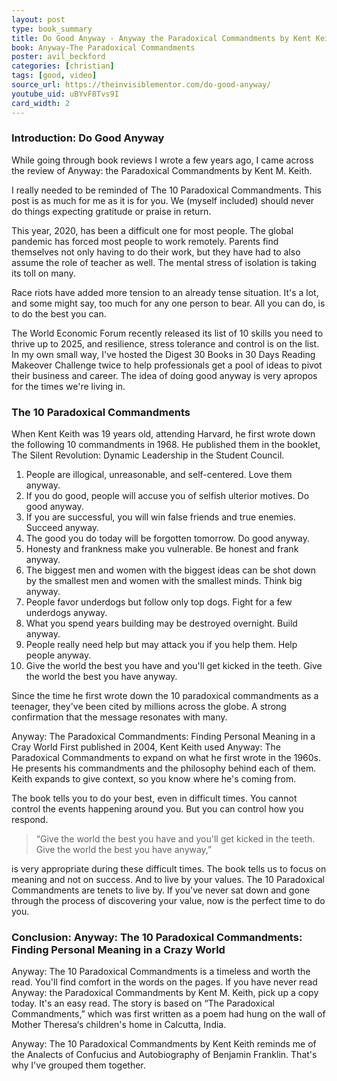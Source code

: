 ```yaml
---
layout: post
type: book_summary
title: Do Good Anyway - Anyway the Paradoxical Commandments by Kent Keith
book: Anyway-The Paradoxical Commandments
poster: avil_beckford
categories: [christian]
tags: [good, video]
source_url: https://theinvisiblementor.com/do-good-anyway/
youtube_uid: uBYvF8Tvs9I
card_width: 2
---
```


### Introduction: Do Good Anyway

While going through book reviews I wrote a few years ago, I came across the review of Anyway: the Paradoxical Commandments by Kent M. Keith.

I really needed to be reminded of The 10 Paradoxical Commandments. This post is as much for me as it is for you. We (myself included) should never do things expecting gratitude or praise in return.

This year, 2020, has been a difficult one for most people. The global pandemic has forced most people to work remotely. Parents find themselves not only having to do their work, but they have had to also assume the role of teacher as well. The mental stress of isolation is taking its toll on many.

Race riots have added more tension to an already tense situation. It's a lot, and some might say, too much for any one person to bear. All you can do, is to do the best you can.

The World Economic Forum recently released its list of 10 skills you need to thrive up to 2025, and resilience, stress tolerance and control is on the list. In my own small way, I've hosted the Digest 30 Books in 30 Days Reading Makeover Challenge twice to help professionals get a pool of ideas to pivot their business and career. The idea of doing good anyway is very apropos for the times we're living in.

### The 10 Paradoxical Commandments

When Kent Keith was 19 years old, attending Harvard, he first wrote down the following 10 commandments in 1968. He published them in the booklet, The Silent Revolution: Dynamic Leadership in the Student Council.

1. People are illogical, unreasonable, and self-centered. Love them anyway.
2. If you do good, people will accuse you of selfish ulterior motives. Do good anyway.
3. If you are successful, you will win false friends and true enemies. Succeed anyway.
4. The good you do today will be forgotten tomorrow. Do good anyway.
5. Honesty and frankness make you vulnerable. Be honest and frank anyway.
6. The biggest men and women with the biggest ideas can be shot down by the smallest men and women with the smallest minds. Think big anyway.
7. People favor underdogs but follow only top dogs. Fight for a few underdogs anyway.
8. What you spend years building may be destroyed overnight. Build anyway.
9. People really need help but may attack you if you help them. Help people anyway.
10. Give the world the best you have and you'll get kicked in the teeth. Give the world the best you have anyway.

Since the time he first wrote down the 10 paradoxical commandments as a teenager, they've been cited by millions across the globe. A strong confirmation that the message resonates with many.

Anyway: The Paradoxical Commandments: Finding Personal Meaning in a Cray World
First published in 2004, Kent Keith used Anyway: The Paradoxical Commandments to expand on what he first wrote in the 1960s. He presents his commandments and the philosophy behind each of them. Keith expands to give context, so you know where he's coming from.

The book tells you to do your best, even in difficult times. You cannot control the events happening around you. But you can control how you respond.

> “Give the world the best you have and you'll get kicked in the teeth. Give the world the best you have anyway,”

is very appropriate during these difficult times. The book tells us to focus on meaning and not on success. And to live by your values. The 10 Paradoxical Commandments are tenets to live by. If you've never sat down and gone through the process of discovering your value, now is the perfect time to do you.

### Conclusion: Anyway: The 10 Paradoxical Commandments: Finding Personal Meaning in a Crazy World

Anyway: The 10 Paradoxical Commandments is a timeless and worth the read. You'll find comfort in the words on the pages. If you have never read Anyway: the Paradoxical Commandments by Kent M. Keith, pick up a copy today. It's an easy read. The story is based on “The Paradoxical Commandments,” which was first written as a poem had hung on the wall of Mother Theresa‘s children's home in Calcutta, India.

Anyway: The 10 Paradoxical Commandments by Kent Keith reminds me of the Analects of Confucius and Autobiography of Benjamin Franklin. That's why I've grouped them together.

